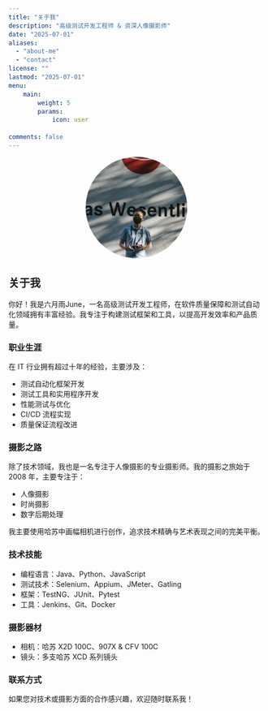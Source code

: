 ```yaml
---
title: "关于我"
description: "高级测试开发工程师 & 资深人像摄影师"
date: "2025-07-01"
aliases:
  - "about-me"
  - "contact"
license: ""
lastmod: "2025-07-01"
menu:
    main:
        weight: 5
        params:
            icon: user

comments: false
---
```


<div style="text-align: center; margin-bottom: 2em;">
    <img src="/avatar.png" alt="Jun Lei" style="border-radius: 50%; width: 200px; height: 200px;">
</div>

## 关于我

你好！我是六月雨June，一名高级测试开发工程师，在软件质量保障和测试自动化领域拥有丰富经验。我专注于构建测试框架和工具，以提高开发效率和产品质量。

### 职业生涯

在 IT 行业拥有超过十年的经验，主要涉及：
- 测试自动化框架开发
- 测试工具和实用程序开发
- 性能测试与优化
- CI/CD 流程实现
- 质量保证流程改进

### 摄影之路

除了技术领域，我也是一名专注于人像摄影的专业摄影师。我的摄影之旅始于 2008 年，主要专注于：
- 人像摄影
- 时尚摄影
- 数字后期处理

我主要使用哈苏中画幅相机进行创作，追求技术精确与艺术表现之间的完美平衡。

### 技术技能
- 编程语言：Java、Python、JavaScript
- 测试技术：Selenium、Appium、JMeter、Gatling
- 框架：TestNG、JUnit、Pytest
- 工具：Jenkins、Git、Docker

### 摄影器材
- 相机：哈苏 X2D 100C、907X & CFV 100C
- 镜头：多支哈苏 XCD 系列镜头

### 联系方式
如果您对技术或摄影方面的合作感兴趣，欢迎随时联系我！